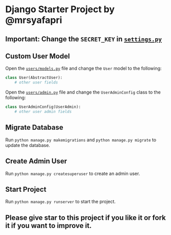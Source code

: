 # Django Starter Project by @mrsyafapri

## Important: Change the `SECRET_KEY` in [`settings.py`](core/settings.py)

## Custom User Model

Open the [`users/models.py`](users/models.py) file and change the `User` model to the following:

```python
class User(AbstractUser):
    # other user fields
```

Open the [`users/admin.py`](users/admin.py) file and change the `UserAdminConfig` class to the following:

```python
class UserAdminConfig(UserAdmin):
    # other user admin fields
```

## Migrate Database

Run `python manage.py makemigrations` and `python manage.py migrate` to update the database.

## Create Admin User

Run `python manage.py createsuperuser` to create an admin user.

## Start Project

Run `python manage.py runserver` to start the project.

## Please give star to this project if you like it or fork it if you want to improve it.